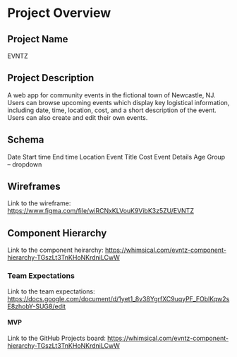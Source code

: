 # Project Overview

## Project Name

EVNTZ

## Project Description

A web app for community events in the fictional town of Newcastle, NJ. Users can browse upcoming events which display key logistical information, including date, time, location, cost, and a short description of the event. Users can also create and edit their own events.

## Schema

Date
Start time
End time
Location
Event Title
Cost
Event Details
Age Group – dropdown

## Wireframes

Link to the wireframe: <https://www.figma.com/file/wiRCNxKLVouK9VibK3z5ZU/EVNTZ>

## Component Hierarchy

Link to the component heirarchy: <https://whimsical.com/evntz-component-hierarchy-TGszLt3TnKHoNKrdniLCwW>

### Team Expectations

Link to the team expectations: <https://docs.google.com/document/d/1yet1_8v38YgrfXC9uqyPF_FOblKqw2sE8zhobY-SUG8/edit>

#### MVP

Link to the GitHub Projects board: <https://whimsical.com/evntz-component-hierarchy-TGszLt3TnKHoNKrdniLCwW>
